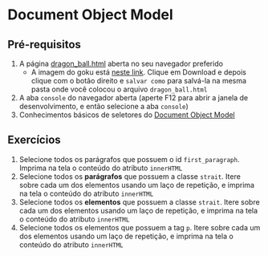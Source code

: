# Document Object Model

## Pré-requisitos

1. A página [dragon_ball.html](dragon_ball.html) aberta no seu navegador preferido
   * A imagem do goku está [neste link](goku.png). Clique em Download e depois clique com o botão direito e
     `salvar como` para salvá-la na mesma pasta onde você colocou o arquivo `dragon_ball.html`
2. A aba `console` do navegador aberta (aperte F12 para abrir a janela de desenvolvimento, e então selecione a aba 
   `console`)
3. Conhecimentos básicos de seletores do 
   [Document Object Model](https://developer.mozilla.org/pt-BR/docs/Web/API/Document_Object_Model/Introduction) 

## Exercícios

1. Selecione todos os parágrafos que possuem o id `first_paragraph`. Imprima na tela o conteúdo do atributo `innerHTML` 
2. Selecione todos os **parágrafos** que possuem a classe `strait`. Itere sobre cada um dos elementos usando um laço
   de repetição, e imprima na tela o conteúdo do atributo `innerHTML`
3. Selecione todos os **elementos** que possuem a classe `strait`. Itere sobre cada um dos elementos usando um laço
   de repetição, e imprima na tela o conteúdo do atributo `innerHTML`
4. Selecione todos os elementos que possuem a tag `p`. Itere sobre cada um dos elementos usando um laço de repetição, 
   e imprima na tela o conteúdo do atributo `innerHTML` 